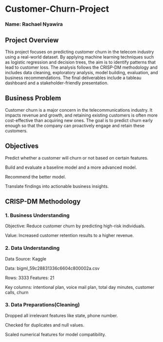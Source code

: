 # Customer-Churn-Project
### Name: Rachael Nyawira

## Project Overview

This project focuses on predicting customer churn in the telecom industry using a real-world dataset. By applying machine learning techniques such as logistic regression and decision trees, the aim is to identify patterns that lead to customer loss. The analysis follows the CRISP-DM methodology and includes data cleaning, exploratory analysis, model building, evaluation, and business recommendations. The final deliverables include a tableau dashboard and a stakeholder-friendly presentation.

## Business Problem

Customer churn is a major concern in the telecommunications industry. It impacts revenue and growth, and retaining existing customers is often more cost-effective than acquiring new ones. The goal is to predict churn early enough so that the company can proactively engage and retain these customers.

## Objectives

Predict whether a customer will churn or not based on certain features.

Build and evaluate a baseline model and a more advanced model.

Recommend the better model.

Translate findings into actionable business insights.

## CRISP-DM Methodology

### 1. Business Understanding

Objective: Reduce customer churn by predicting high-risk individuals.

Value: Increased customer retention results to a higher revenue.

### 2. Data Understanding 

Data Source: Kaggle

Data: bigml_59c28831336c6604c800002a.csv

Rows: 3333  Features: 21

Key columns: intentional plan, voice mail plan, total day minutes, customer calls, churn

### 3. Data Preparations(Cleaning)

Dropped all irrelevant features like state, phone number.

Checked for duplicates and null values.

Scaled numerical features for model compatibility.
